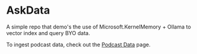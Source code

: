 # AskData

A simple repo that demo's the use of Microsoft.KernelMemory + Ollama to vector index and query BYO data.

To ingest podcast data, check out the [Podcast Data](./DataPodcasts.md) page.
